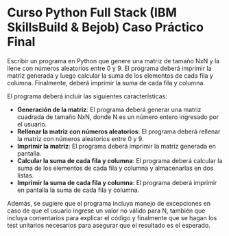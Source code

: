 # Curso Python Full Stack (IBM SkillsBuild & Bejob) Caso Práctico Final

Escribir un programa en Python que genere una matriz de tamaño NxN y la llene con números aleatorios entre 0 y 9. El programa deberá imprimir la matriz generada y luego calcular la suma de los elementos de cada fila y columna. Finalmente, deberá imprimir la suma de cada fila y columna.

El programa deberá incluir las siguientes características:

-   **Generación de la matriz**: El programa deberá generar una matriz cuadrada de tamaño NxN, donde N es un número entero ingresado por el usuario.
-   **Rellenar la matriz con números aleatorios**: El programa deberá rellenar la matriz con números aleatorios entre 0 y 9.
-   **Imprimir la matriz**: El programa deberá imprimir la matriz generada en pantalla.
-   **Calcular la suma de cada fila y columna**: El programa deberá calcular la suma de los elementos de cada fila y columna y almacenarlas en dos listas.
-   **Imprimir la suma de cada fila y columna**: El programa deberá imprimir en pantalla la suma de cada fila y columna.

Además, se sugiere que el programa incluya manejo de excepciones en caso de que el usuario ingrese un valor no válido para N, también que incluya comentarios para explicar el código y finalmente que se hagan los test unitarios necesarios para asegurar que el resultado es el esperado.
